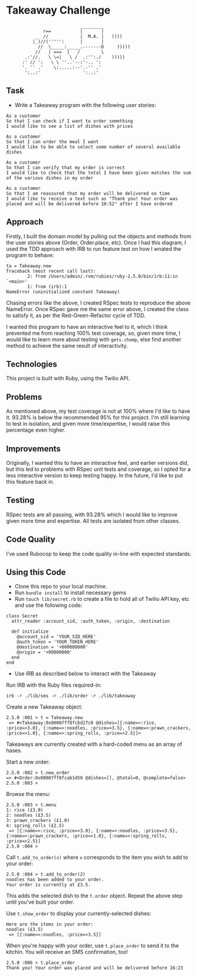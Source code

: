 Takeaway Challenge
==================
```
                            _________
              r==           |       |
           _  //            |  M.A. |   ))))
          |_)//(''''':      |       |
            //  \_____:_____.-------D     )))))
           //   | ===  |   /        \
       .:'//.   \ \=|   \ /  .:'':./    )))))
      :' // ':   \ \ ''..'--:'-.. ':
      '. '' .'    \:.....:--'.-'' .'
       ':..:'                ':..:'

 ```

Task
-----
* Write a Takeaway program with the following user stories:

```
As a customer
So that I can check if I want to order something
I would like to see a list of dishes with prices

As a customer
So that I can order the meal I want
I would like to be able to select some number of several available dishes

As a customer
So that I can verify that my order is correct
I would like to check that the total I have been given matches the sum of the various dishes in my order

As a customer
So that I am reassured that my order will be delivered on time
I would like to receive a text such as "Thank you! Your order was placed and will be delivered before 18:52" after I have ordered
```

## Approach
Firstly, I built the domain model by pulling out the objects and methods from the user stories above (Order, Order.place, etc). Once I had this diagram, I used the TDD approach with IRB to run feature test on how I wnated the program to behave:
```
ta = Takeaway.new
Traceback (most recent call last):
        2: from /Users/admin/.rvm/rubies/ruby-2.5.0/bin/irb:11:in `<main>'
        1: from (irb):1
NameError (uninitialized constant Takeaway)
```
Chasing errors like the above, I created RSpec tests to reproduce the above NameError. Once RSpec gave me the same error above, I created the class to satisfy it, as per the Red-Green-Refactor cycle of TDD.

I wanted this program to have an interactive feel to it, which I think prevented me from reaching 100% test coverage, so, given more time, I would like to learn more about testing with ```gets.chomp```, else find another method to achieve the same result of interactivity.

## Technologies
This project is built with Ruby, using the Twilio API.

## Problems
As mentioned above, my test coverage is not at 100% where I'd like to have it. 93.28% is below the recommended 95% for this project. I'm still learning to test in isolation, and given more time/expertise, I would raise this percentage even higher.

## Improvements
Originally, I wanted this to have an interactive feel, and earlier versions did, but this led to problems with RSpec unit tests and coverage, so I opted for a less interactive version to keep testing happy. In the future, I'd like to put this feature back in.

## Testing
RSpec tests are all passing, with 93.28% which I would like to improve given more time and expertise.
All tests are isolated from other classes.

## Code Quality
I've used Rubocop to keep the code quality in-line with expected standards.

## Using this Code
- Clone this repo to your local machine.
- Run ```bundle install``` to install necessary gems
- Run ```touch lib/secret.rb``` to create a file to hold all of Twilio API key, etc and use the following code:
```
class Secret
  attr_reader :account_sid, :auth_token, :origin, :destination

  def initialize
    @account_sid = 'YOUR_SID_HERE'
    @auth_token = 'YOUR_TOKEN_HERE'
    @destination = '+000000000'
    @origin = '+00000000'
  end
end
```
- Use IRB as described below to interact with the Takeaway

Run IRB with the Ruby files required-in:
```
irb -r ./lib/sms -r ./lib/order -r ./lib/takeaway
```
Create a new Takeaway object:
```
2.5.0 :001 > t = Takeaway.new
 => #<Takeaway:0x00007ff8fcbd27c8 @dishes=[{:name=>:rice, :price=>3.0}, {:name=>:noodles, :price=>3.5}, {:name=>:prawn_crackers, :price=>1.0}, {:name=>:spring_rolls, :price=>2.5}]> 
 ```
 Takeaways are currently created with a hard-coded menu as an array of hases.

 Start a new order:
 ```
 2.5.0 :002 > t.new_order
 => #<Order:0x00007ff8fcab1d58 @dishes=[], @total=0, @complete=false> 
2.5.0 :003 > 
```
Browse the menu:
```
2.5.0 :003 > t.menu
1: rice (£3.0)
2: noodles (£3.5)
3: prawn_crackers (£1.0)
4: spring_rolls (£2.5)
 => [{:name=>:rice, :price=>3.0}, {:name=>:noodles, :price=>3.5}, {:name=>:prawn_crackers, :price=>1.0}, {:name=>:spring_rolls, :price=>2.5}] 
2.5.0 :004 > 
```
Call ```t.add_to_order(x)``` where ```x``` corresponds to the item you wish to add to your order:

```
2.5.0 :004 > t.add_to_order(2)
noodles has been added to your order.
Your order is currently at £3.5.
```
This adds the selected dish to the ```t.order``` object. Repeat the above step until you've built your order.

Use ```t.show_order``` to display your currently-selected dishes:
```
Here are the items in your order:
noodles (£3.5)
 => [{:name=>:noodles, :price=>3.5}]
 ```

 When you're happy with your order, use ```t.place_order``` to send it to the kitchin. You will receive an SMS confirmation, too!

 ```
 2.5.0 :006 > t.place_order
Thank you! Your order was placed and will be delivered before 16:23
```